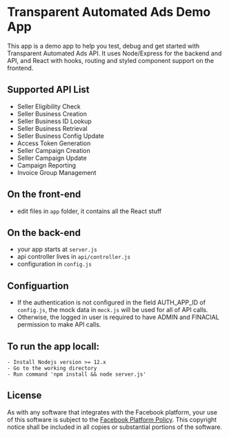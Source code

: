 # Transparent Automated Ads Demo App

This app is a demo app to help you test, debug and get started with Transparent Automated Ads API. It uses Node/Express for the backend and API, and React with hooks, routing and styled component support on the frontend.

## Supported API List
- Seller Eligibility Check
- Seller Business Creation
- Seller Business ID Lookup
- Seller Business Retrieval
- Seller Business Config Update
- Access Token Generation
- Seller Campaign Creation
- Seller Campaign Update
- Campaign Reporting
- Invoice Group Management

## On the front-end

- edit files in `app` folder, it contains all the React stuff

## On the back-end

- your app starts at `server.js`
- api controller lives in `api/controller.js`
- configuration in `config.js`

## Configuartion
- If the authentication is not configured in the field AUTH_APP_ID of `config.js`, the mock data in `mock.js` will be used for all of API calls.
- Otherwise, the logged in user is required to have ADMIN and FINACIAL permission to make API calls.

## To run the app locall:
```
- Install Nodejs version >= 12.x
- Go to the working directory
- Run command 'npm install && node server.js'
```

## License
As with any software that integrates with the Facebook platform, your use of this software is subject to the [Facebook Platform Policy](http://developers.facebook.com/policy/). This copyright notice shall be included in all copies or substantial portions of the software.
